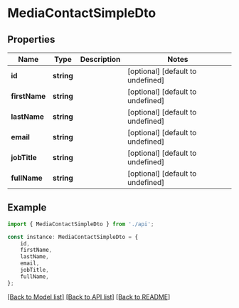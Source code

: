 # MediaContactSimpleDto


## Properties

Name | Type | Description | Notes
------------ | ------------- | ------------- | -------------
**id** | **string** |  | [optional] [default to undefined]
**firstName** | **string** |  | [optional] [default to undefined]
**lastName** | **string** |  | [optional] [default to undefined]
**email** | **string** |  | [optional] [default to undefined]
**jobTitle** | **string** |  | [optional] [default to undefined]
**fullName** | **string** |  | [optional] [default to undefined]

## Example

```typescript
import { MediaContactSimpleDto } from './api';

const instance: MediaContactSimpleDto = {
    id,
    firstName,
    lastName,
    email,
    jobTitle,
    fullName,
};
```

[[Back to Model list]](../README.md#documentation-for-models) [[Back to API list]](../README.md#documentation-for-api-endpoints) [[Back to README]](../README.md)
